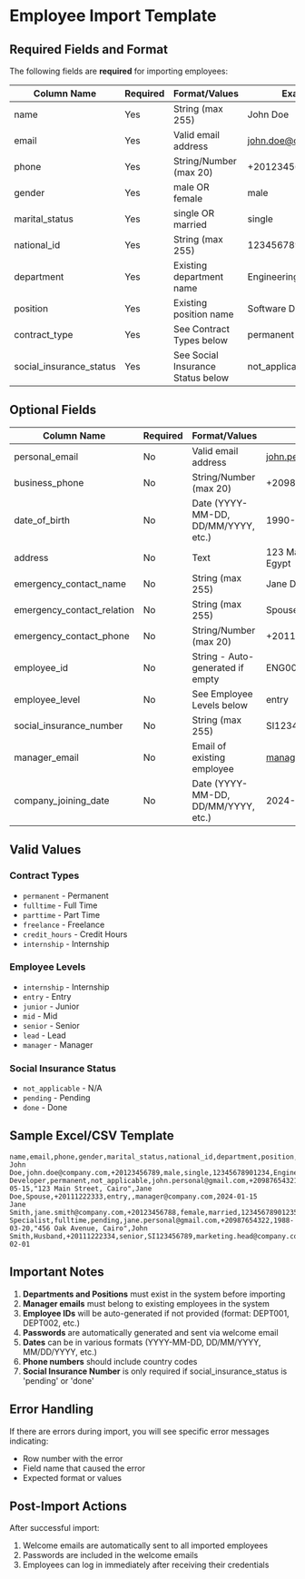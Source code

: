 # Employee Import Template

## Required Fields and Format

The following fields are **required** for importing employees:

| Column Name | Required | Format/Values | Example |
|-------------|----------|---------------|---------|
| name | Yes | String (max 255) | John Doe |
| email | Yes | Valid email address | john.doe@company.com |
| phone | Yes | String/Number (max 20) | +20123456789 |
| gender | Yes | male OR female | male |
| marital_status | Yes | single OR married | single |
| national_id | Yes | String (max 255) | 12345678901234 |
| department | Yes | Existing department name | Engineering |
| position | Yes | Existing position name | Software Developer |
| contract_type | Yes | See Contract Types below | permanent |
| social_insurance_status | Yes | See Social Insurance Status below | not_applicable |

## Optional Fields

| Column Name | Required | Format/Values | Example |
|-------------|----------|---------------|---------|
| personal_email | No | Valid email address | john.personal@gmail.com |
| business_phone | No | String/Number (max 20) | +20987654321 |
| date_of_birth | No | Date (YYYY-MM-DD, DD/MM/YYYY, etc.) | 1990-05-15 |
| address | No | Text | 123 Main Street, Cairo, Egypt |
| emergency_contact_name | No | String (max 255) | Jane Doe |
| emergency_contact_relation | No | String (max 255) | Spouse |
| emergency_contact_phone | No | String/Number (max 20) | +20111222333 |
| employee_id | No | String - Auto-generated if empty | ENG0001 |
| employee_level | No | See Employee Levels below | entry |
| social_insurance_number | No | String (max 255) | SI123456789 |
| manager_email | No | Email of existing employee | manager@company.com |
| company_joining_date | No | Date (YYYY-MM-DD, DD/MM/YYYY, etc.) | 2024-01-15 |

## Valid Values

### Contract Types
- `permanent` - Permanent
- `fulltime` - Full Time  
- `parttime` - Part Time
- `freelance` - Freelance
- `credit_hours` - Credit Hours
- `internship` - Internship

### Employee Levels
- `internship` - Internship
- `entry` - Entry
- `junior` - Junior
- `mid` - Mid
- `senior` - Senior
- `lead` - Lead
- `manager` - Manager

### Social Insurance Status
- `not_applicable` - N/A
- `pending` - Pending
- `done` - Done

## Sample Excel/CSV Template

```csv
name,email,phone,gender,marital_status,national_id,department,position,contract_type,social_insurance_status,personal_email,business_phone,date_of_birth,address,emergency_contact_name,emergency_contact_relation,emergency_contact_phone,employee_level,social_insurance_number,manager_email,company_joining_date
John Doe,john.doe@company.com,+20123456789,male,single,12345678901234,Engineering,Software Developer,permanent,not_applicable,john.personal@gmail.com,+20987654321,1990-05-15,"123 Main Street, Cairo",Jane Doe,Spouse,+20111222333,entry,,manager@company.com,2024-01-15
Jane Smith,jane.smith@company.com,+20123456788,female,married,12345678901235,Marketing,Marketing Specialist,fulltime,pending,jane.personal@gmail.com,+20987654322,1988-03-20,"456 Oak Avenue, Cairo",John Smith,Husband,+20111222334,senior,SI123456789,marketing.head@company.com,2024-02-01
```

## Important Notes

1. **Departments and Positions** must exist in the system before importing
2. **Manager emails** must belong to existing employees in the system
3. **Employee IDs** will be auto-generated if not provided (format: DEPT001, DEPT002, etc.)
4. **Passwords** are automatically generated and sent via welcome email
5. **Dates** can be in various formats (YYYY-MM-DD, DD/MM/YYYY, MM/DD/YYYY, etc.)
6. **Phone numbers** should include country codes
7. **Social Insurance Number** is only required if social_insurance_status is 'pending' or 'done'

## Error Handling

If there are errors during import, you will see specific error messages indicating:
- Row number with the error
- Field name that caused the error
- Expected format or values

## Post-Import Actions

After successful import:
1. Welcome emails are automatically sent to all imported employees
2. Passwords are included in the welcome emails
3. Employees can log in immediately after receiving their credentials